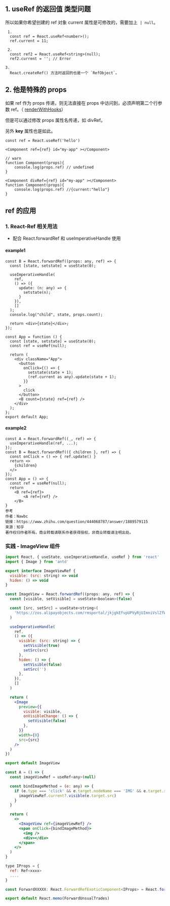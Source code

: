 ## 1. useRef 的返回值 类型问题

所以如果你希望创建的 ref 对象 current 属性是可修改的，需要加上  `| null`。

```tsx
 1.
  const ref = React.useRef<number>();
  ref.current = 11;
 
 2.
  const ref2 = React.useRef<string>(null);
  ref2.current = ''; // Error

3.
  React.createRef() 方法时返回的也是一个 `RefObject`。
```

## 2. 他是特殊的 props

如果 ref 作为 props 传递，则无法直接在 props 中访问到，必须声明第二个行参数 ref。（ [renderWithHooks](https://link.juejin.cn/?target=https%3A%2F%2Fgithub.dev%2Ffacebook%2Freact%2Fblob%2Fdbe9e732af1f12757a55adb12a8279d7db898b60%2Fpackages%2Freact-reconciler%2Fsrc%2FReactFiberHooks.old.js%23L368 "https://github.dev/facebook/react/blob/dbe9e732af1f12757a55adb12a8279d7db898b60/packages/react-reconciler/src/ReactFiberHooks.old.js#L368")）

但是可以通过修改 props 属性名传递，如 divRef。

另外 **key** 属性也是如此。

```tsx
const ref = React.useRef('hello')

<Component ref={ref} id="my-app" ></Component>

// warn
function Component(props){
	console.log(props.ref) // undefined
}

<Component divRef={ref} id="my-app" ></Component>
function Component(props){
	console.log(props.ref) //{current:"hello"}
}
```

## ref 的应用

### 1. React-Ref 相关用法

- 配合 React.forwardRef 和 useImperativeHandle 使用

#### example1

```tsx
const B = React.forwardRef((props: any, ref) => {
  const [state, setstate] = useState(0);

  useImperativeHandle(
    ref,
    () => ({
      update: (n: any) => {
        setstate(n);
      }
    }),
    []
  );
  console.log("child", state, props.count);

  return <div>{state}</div>;
});

const App = function () {
  const [state, setstate] = useState(0);
  const ref = useRef(null);

  return (
    <div className="App">
      <button
        onClick={() => {
          setstate(state + 1);
          (ref.current as any).update(state + 1);
        }}
      >
        click
      </button>
      <B count={state} ref={ref} />
    </div>
  );
};
export default App;
```

#### example2

```tsx
const A = React.forwardRef((_, ref) => {
  useImperativeHandle(ref, ...);
});
const B = React.forwardRef(({ children }, ref) => {
  const onClick = () => { ref.update() }
  return <>
    {children}
  </>
});
const App = () => {
  const ref = useRef(null);
  return
    <B ref={ref}>
    	<A ref={ref} />
  	</B>
}
参考
作者：Nawbc
链接：https://www.zhihu.com/question/444068787/answer/1889579115
来源：知乎
著作权归作者所有。商业转载请联系作者获得授权，非商业转载请注明出处。
```

### 实践 - ImageView 组件

```jsx
import React, { useState, useImperativeHandle, useRef } from 'react'
import { Image } from 'antd'

export interface ImageViewRef {
  visible: (src: string) => void
  hiden: () => void
}

const ImageView = React.forwardRef((props: any, ref) => {
  const [visible, setVisible] = useState<boolean>(false)

  const [src, setSrc] = useState<string>(
    'https://zos.alipayobjects.com/rmsportal/jkjgkEfvpUPVyRjUImniVslZfWPnJuuZ.png'
  )

  useImperativeHandle(
    ref,
    () => ({
      visible: (src: string) => {
        setVisible(true)
        setSrc(src)
      },
      hiden: () => {
        setVisible(false)
        setSrc('')
      },
    }),
    []
  )

  return (
    <Image
      preview={{
        visible: visible,
        onVisibleChange: () => {
          setVisible(false)
        },
      }}
      width={0}
      src={src}
    />
  )
})

export default ImageView

const A = () => {
  const imageViewRef = useRef<any>(null)

  const bindImageMethod = (e: any) => {
    if (e.type === 'click' && e.target.nodeName === 'IMG' && e.target.src) {
      imageViewRef.current?.visible(e.target.src)
    }
  }

  return (
    <>
      <ImageView ref={imageViewRef} />
      <span onClick={bindImageMethod}>
        <img />
        <div></div>
      </span>
    </>
  )
}

type IProps = {
  ref: Ref<xxxx>
  ....
}

const ForwardXXXXX: React.ForwardRefExoticComponent<IProps> = React.forwardRef(XXXX)

export default React.memo(ForwardUnsualTrades)

```
